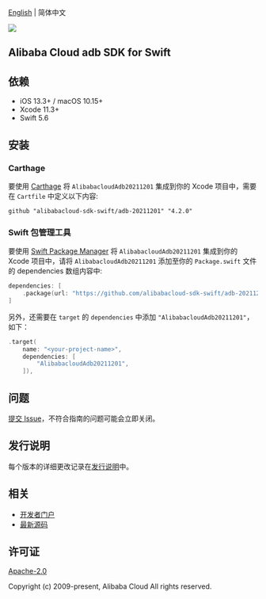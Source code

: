 [English](README.md) | 简体中文

![](https://aliyunsdk-pages.alicdn.com/icons/AlibabaCloud.svg)

## Alibaba Cloud adb SDK for Swift

## 依赖

- iOS 13.3+ / macOS 10.15+
- Xcode 11.3+
- Swift 5.6

## 安装

### Carthage

要使用 [Carthage](https://github.com/Carthage/Carthage) 将 `AlibabacloudAdb20211201` 集成到你的 Xcode 项目中，需要在 `Cartfile` 中定义以下内容:

```ogdl
github "alibabacloud-sdk-swift/adb-20211201" "4.2.0"
```

### Swift 包管理工具

要使用 [Swift Package Manager](https://swift.org/package-manager/) 将 `AlibabacloudAdb20211201` 集成到你的 Xcode 项目中，请将 `AlibabacloudAdb20211201` 添加至你的 `Package.swift` 文件的 dependencies 数组内容中:

```swift
dependencies: [
    .package(url: "https://github.com/alibabacloud-sdk-swift/adb-20211201.git", from: "4.2.0")
]
```

另外，还需要在 `target` 的 `dependencies` 中添加 `"AlibabacloudAdb20211201"`，如下：

```swift
.target(
    name: "<your-project-name>",
    dependencies: [
        "AlibabacloudAdb20211201",
    ]),
```

## 问题

[提交 Issue](https://github.com/alibabacloud-sdk-swift/adb-20211201/issues/new)，不符合指南的问题可能会立即关闭。

## 发行说明

每个版本的详细更改记录在[发行说明](./ChangeLog.txt)中。

## 相关

* [开发者门户](https://next.api.aliyun.com/home)
* [最新源码](https://github.com/alibabacloud-sdk-swift/adb-20211201)

## 许可证

[Apache-2.0](http://www.apache.org/licenses/LICENSE-2.0)

Copyright (c) 2009-present, Alibaba Cloud All rights reserved.
